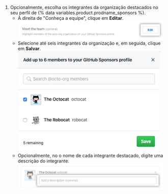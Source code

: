 1. Opcionalmente, escolha os integrantes da organização destacados no seu perfil de {% data variables.product.prodname_sponsors %}.
    - À direita de "Conheça a equipe", clique em **Editar**.  
      ![Botão de editar integrantes da organização no perfil](/assets/images/help/sponsors/edit-org-members-profile-button.png)
    - Selecione até seis integrantes da organização e, em seguida, clique em **Salvar**. ![Selecione os integrantes da organização destacados](/assets/images/help/sponsors/select-highlighted-org-members.png)
    - Opcionalmente, no o nome de cada integrante destacado, digite uma descrição do integrante. ![Descrição para os integrantes da organização destacados](/assets/images/help/sponsors/description-highlighted-org-members.png)

